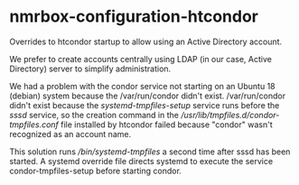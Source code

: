 # nmrbox-configuration-htcondor
Overrides to htcondor startup to allow using an Active Directory account.

We prefer to create accounts centrally using LDAP (in our case, Active Directory) server to simplify administration.

We had a problem with the condor service not starting on an Ubuntu 18 (debian) system because the /var/run/condor didn't exist.
/var/run/condor didn't exist because the _systemd-tmpfiles-setup_ service runs before the _sssd_ service, so the creation command 
in the _/usr/lib/tmpfiles.d/condor-tmpfiles.conf_ file installed by htcondor failed because "condor" wasn't recognized as an account 
name.

This solution runs _/bin/systemd-tmpfiles_ a second time after sssd has been started. A systemd override file directs
systemd to execute the service condor-tmpfiles-setup before starting condor.


